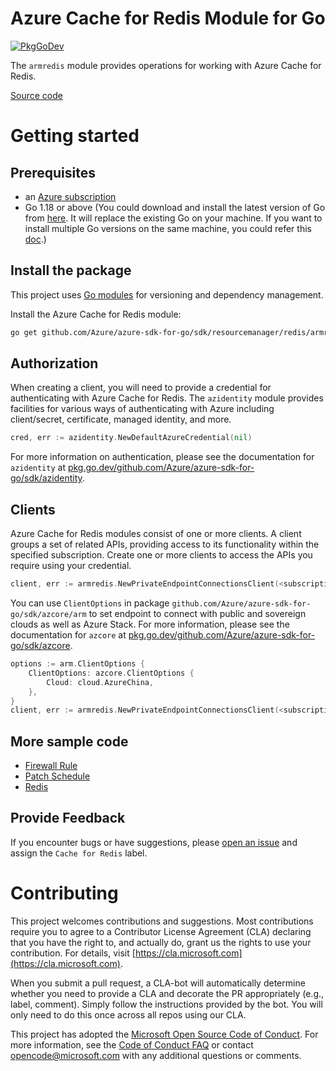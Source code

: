 # Azure Cache for Redis Module for Go

[![PkgGoDev](https://pkg.go.dev/badge/github.com/Azure/azure-sdk-for-go/sdk/resourcemanager/redis/armredis)](https://pkg.go.dev/github.com/Azure/azure-sdk-for-go/sdk/resourcemanager/redis/armredis)

The `armredis` module provides operations for working with Azure Cache for Redis.

[Source code](https://github.com/Azure/azure-sdk-for-go/tree/main/sdk/resourcemanager/redis/armredis)

# Getting started

## Prerequisites

- an [Azure subscription](https://azure.microsoft.com/free/)
- Go 1.18 or above (You could download and install the latest version of Go from [here](https://go.dev/doc/install). It will replace the existing Go on your machine. If you want to install multiple Go versions on the same machine, you could refer this [doc](https://go.dev/doc/manage-install).)

## Install the package

This project uses [Go modules](https://github.com/golang/go/wiki/Modules) for versioning and dependency management.

Install the Azure Cache for Redis module:

```sh
go get github.com/Azure/azure-sdk-for-go/sdk/resourcemanager/redis/armredis
```

## Authorization

When creating a client, you will need to provide a credential for authenticating with Azure Cache for Redis.  The `azidentity` module provides facilities for various ways of authenticating with Azure including client/secret, certificate, managed identity, and more.

```go
cred, err := azidentity.NewDefaultAzureCredential(nil)
```

For more information on authentication, please see the documentation for `azidentity` at [pkg.go.dev/github.com/Azure/azure-sdk-for-go/sdk/azidentity](https://pkg.go.dev/github.com/Azure/azure-sdk-for-go/sdk/azidentity).

## Clients

Azure Cache for Redis modules consist of one or more clients.  A client groups a set of related APIs, providing access to its functionality within the specified subscription.  Create one or more clients to access the APIs you require using your credential.

```go
client, err := armredis.NewPrivateEndpointConnectionsClient(<subscription ID>, cred, nil)
```

You can use `ClientOptions` in package `github.com/Azure/azure-sdk-for-go/sdk/azcore/arm` to set endpoint to connect with public and sovereign clouds as well as Azure Stack. For more information, please see the documentation for `azcore` at [pkg.go.dev/github.com/Azure/azure-sdk-for-go/sdk/azcore](https://pkg.go.dev/github.com/Azure/azure-sdk-for-go/sdk/azcore).

```go
options := arm.ClientOptions {
    ClientOptions: azcore.ClientOptions {
        Cloud: cloud.AzureChina,
    },
}
client, err := armredis.NewPrivateEndpointConnectionsClient(<subscription ID>, cred, &options)
```

## More sample code

- [Firewall Rule](https://aka.ms/azsdk/go/mgmt/samples?path=sdk/resourcemanager/redis/firewallrule)
- [Patch Schedule](https://aka.ms/azsdk/go/mgmt/samples?path=sdk/resourcemanager/redis/patchschedule)
- [Redis](https://aka.ms/azsdk/go/mgmt/samples?path=sdk/resourcemanager/redis/redis)

## Provide Feedback

If you encounter bugs or have suggestions, please
[open an issue](https://github.com/Azure/azure-sdk-for-go/issues) and assign the `Cache for Redis` label.

# Contributing

This project welcomes contributions and suggestions. Most contributions require
you to agree to a Contributor License Agreement (CLA) declaring that you have
the right to, and actually do, grant us the rights to use your contribution.
For details, visit [https://cla.microsoft.com](https://cla.microsoft.com).

When you submit a pull request, a CLA-bot will automatically determine whether
you need to provide a CLA and decorate the PR appropriately (e.g., label,
comment). Simply follow the instructions provided by the bot. You will only
need to do this once across all repos using our CLA.

This project has adopted the
[Microsoft Open Source Code of Conduct](https://opensource.microsoft.com/codeofconduct/).
For more information, see the
[Code of Conduct FAQ](https://opensource.microsoft.com/codeofconduct/faq/)
or contact [opencode@microsoft.com](mailto:opencode@microsoft.com) with any
additional questions or comments.